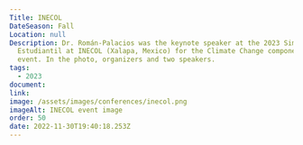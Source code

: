 ```yaml
---
Title: INECOL
DateSeason: Fall
Location: null
Description: Dr. Román-Palacios was the keynote speaker at the 2023 Simposio
  Estudiantil at INECOL (Xalapa, Mexico) for the Climate Change component of the
  event. In the photo, organizers and two speakers.
tags:
  - 2023
document:
link:
image: /assets/images/conferences/inecol.png
imageAlt: INECOL event image
order: 50
date: 2022-11-30T19:40:18.253Z
---
```

